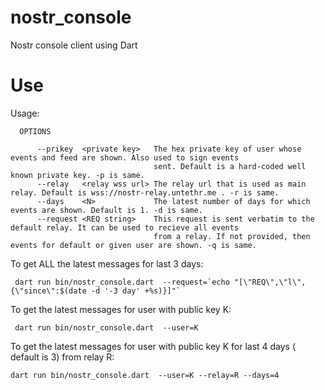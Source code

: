 # nostr_console
Nostr console client using Dart

# Use


Usage: 

```
  OPTIONS

      --prikey  <private key>   The hex private key of user whose events and feed are shown. Also used to sign events
                                sent. Default is a hard-coded well known private key. -p is same.
      --relay   <relay wss url> The relay url that is used as main relay. Default is wss://nostr-relay.untethr.me . -r is same.
      --days    <N>             The latest number of days for which events are shown. Default is 1. -d is same.
      --request <REQ string>    This request is sent verbatim to the default relay. It can be used to recieve all events
                                from a relay. If not provided, then events for default or given user are shown. -q is same.
```                                

To get ALL the latest messages for last 3 days: 

```
 dart run bin/nostr_console.dart  --request=`echo "[\"REQ\",\"l\",{\"since\":$(date -d '-3 day' +%s)}]"`
 ```
 
To get the latest messages for user with public key K: 
 
```
 dart run bin/nostr_console.dart  --user=K
```

To get the latest messages for user with public key K for last 4 days ( default is 3) from relay R: 
 
 ```
 dart run bin/nostr_console.dart  --user=K --relay=R --days=4 
 ```





 

